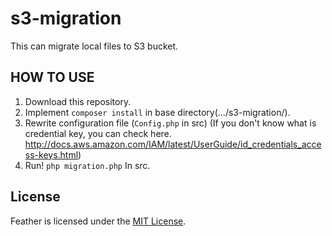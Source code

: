 # s3-migration

This can migrate local files to S3 bucket.

## HOW TO USE

1. Download this repository.
2. Implement `composer install` in base directory(.../s3-migration/).
3. Rewrite configuration file (`Config.php` in src)
 (If you don't know what is credential key, you can check here. http://docs.aws.amazon.com/IAM/latest/UserGuide/id_credentials_access-keys.html)
4. Run! `php migration.php` In src.

## License
Feather is licensed under the [MIT License](https://github.com/ryanpark91/s3-migration/blob/master/LICENSE).
